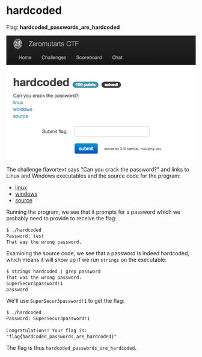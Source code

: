 hardcoded
=========

Flag: **hardcoded_passwords_are_hardcoded**

![hardcoded](images/hardcoded.png "hardcoded challenge introduction")

The challenge flavortext says "Can you crack the password?" and links to Linux
and Windows executables and the source code for the program:

* [linux](hardcoded)
* [windows](hardcoded.exe)
* [source](hardcoded_redacted.c)

Running the program, we see that it prompts for a password which we probably
need to provide to receive the flag:

    $ ./hardcoded
    Password: test
    That was the wrong password.

Examining the source code, we see that a password is indeed hardcoded, which
means it will show up if we run `strings` on the executable:

    $ strings hardcoded | grep password
    That was the wrong password.
    SuperSecur3password!1
    password

We'll use `SuperSecur3password!1` to get the flag:

    $ ./hardcoded
    Password: SuperSecur3password!1

    Congratulations! Your flag is: "flag{hardcoded_passwords_are_hardcoded}"

The flag is thus `hardcoded_passwords_are_hardcoded`.
